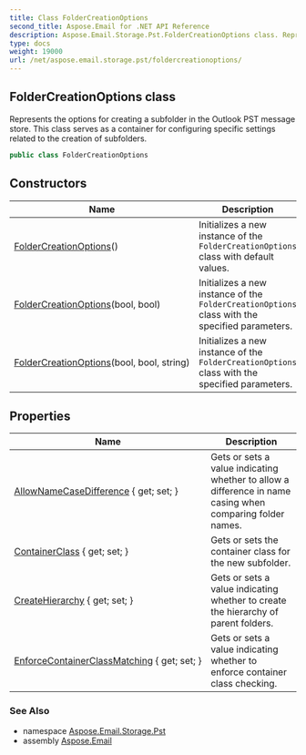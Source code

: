 ```yaml
---
title: Class FolderCreationOptions
second_title: Aspose.Email for .NET API Reference
description: Aspose.Email.Storage.Pst.FolderCreationOptions class. Represents the options for creating a subfolder in the Outlook PST message store. This class serves as a container for configuring specific settings related to the creation of subfolders
type: docs
weight: 19000
url: /net/aspose.email.storage.pst/foldercreationoptions/
---
```

## FolderCreationOptions class

Represents the options for creating a subfolder in the Outlook PST message store. This class serves as a container for configuring specific settings related to the creation of subfolders.

```csharp
public class FolderCreationOptions
```

## Constructors

| Name | Description |
| --- | --- |
| [FolderCreationOptions](foldercreationoptions/#constructor)() | Initializes a new instance of the `FolderCreationOptions` class with default values. |
| [FolderCreationOptions](foldercreationoptions/#constructor_1)(bool, bool) | Initializes a new instance of the `FolderCreationOptions` class with the specified parameters. |
| [FolderCreationOptions](foldercreationoptions/#constructor_2)(bool, bool, string) | Initializes a new instance of the `FolderCreationOptions` class with the specified parameters. |

## Properties

| Name | Description |
| --- | --- |
| [AllowNameCaseDifference](../../aspose.email.storage.pst/foldercreationoptions/allownamecasedifference/) { get; set; } | Gets or sets a value indicating whether to allow a difference in name casing when comparing folder names. |
| [ContainerClass](../../aspose.email.storage.pst/foldercreationoptions/containerclass/) { get; set; } | Gets or sets the container class for the new subfolder. |
| [CreateHierarchy](../../aspose.email.storage.pst/foldercreationoptions/createhierarchy/) { get; set; } | Gets or sets a value indicating whether to create the hierarchy of parent folders. |
| [EnforceContainerClassMatching](../../aspose.email.storage.pst/foldercreationoptions/enforcecontainerclassmatching/) { get; set; } | Gets or sets a value indicating whether to enforce container class checking. |

### See Also

* namespace [Aspose.Email.Storage.Pst](../../aspose.email.storage.pst/)
* assembly [Aspose.Email](../../)


